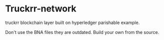# Truckrr-network

truckrr blockchain layer built on hyperledger parishable example.

Don't use the BNA files they are outdated. Build your own from the source.
